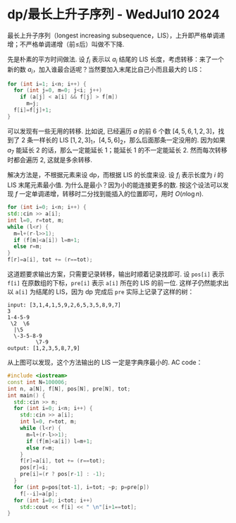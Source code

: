 # dp/最长上升子序列 - WedJul10 2024
最长上升子序列（longest increasing subsequence，LIS），上升即严格单调递增；不严格单调递增（前≤后）叫做不下降.

先是朴素的平方时间做法. 设 $f_i$ 表示以 $a_i$ 结尾的 LIS 长度，考虑转移：来了一个新的数 $a_i$，加入谁最合适呢？当然要加入末尾比自己小而且最大的 LIS：
```cpp
for (int i=1; i<n; i++) {
  for (int j=0, m=0; j<i; j++)
    if (a[j] < a[i] && f[j] > f[m])
      m=j;
  f[i]=f[j]+1;
}
```
可以发现有一些无用的转移. 比如说, 已经遍历 $a$ 的前 6 个数 $[4,5,6,1,2,3]$，找到了 2 条一样长的 LIS $[1,2,3]_1，[4,5,6]_2$，那么后面那条一定没用的. 因为如果 $a_7$ 能延长 2 的话，那么一定能延长 1；能延长 1 的不一定能延长 2. 然而每次转移时都会遍历 2, 这就是多余转移.

解决方法是，不根据元素来设 dp，而根据 LIS 的长度来设. 设 $f_i$ 表示长度为 $i$ 的 LIS 末尾元素最小值. 为什么是最小？因为小的能连接更多的数. 按这个设法可以发现 $f$ 一定单调递增，转移时二分找到能插入的位置即可，用时 $O(n\log n)$.
```cpp
for (int i=0; i<n; i++) {
std::cin >> a[i];
int l=0, r=tot, m;
while (l<r) {
  m=l+(r-l>>1);
  if (f[m]<a[i]) l=m+1;
  else r=m;
}
f[r]=a[i], tot += (r==tot);
```
这道题要求输出方案，只需要记录转移，输出时顺着记录找即可. 设 `pos[i]` 表示 `f[i]` 在原数组的下标，`pre[i]` 表示 `a[i]` 所在的 LIS 的前一位. 这样子仍然能求出以 `a[i]` 为结尾的 LIS，因为 dp 完成后 `pre` 实际上记录了这样的树：
```
input: [3,1,4,1,5,9,2,6,5,3,5,8,9,7]
3
1-4-5-9
 \2  \6
  |\5
  \-3-5-8-9
         \7-9
output: [1,2,3,5,8,7,9]
```
从上图可以发现，这个方法输出的 LIS 一定是字典序最小的. AC code：
```cpp
#include <iostream>
const int N=100006;
int n, a[N], f[N], pos[N], pre[N], tot;
int main() {
  std::cin >> n;
  for (int i=0; i<n; i++) {
    std::cin >> a[i];
    int l=0, r=tot, m;
    while (l<r) {
      m=l+(r-l>>1);
      if (f[m]<a[i]) l=m+1;
      else r=m;
    }
    f[r]=a[i], tot += (r==tot);
    pos[r]=i;
    pre[i]=(r ? pos[r-1] : -1);
  }
  for (int p=pos[tot-1], i=tot; ~p; p=pre[p])
    f[--i]=a[p];
  for (int i=0; i<tot; i++)
    std::cout << f[i] << " \n"[i+1==tot];
}
```
